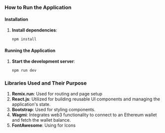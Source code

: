 ### How to Run the Application

#### Installation

1. **Install dependencies**:
   ```bash
   npm install
   ```

#### Running the Application

1. **Start the development server**:
   ```bash
   npm run dev
   ```

### Libraries Used and Their Purpose

1. **Remix.run**: Used for routing and page setup
2. **React.js**: Utilized for building reusable UI components and managing the application's state.
3. **Bootstrap**: Used for styling components.
4. **Wagmi**: Integrates web3 functionality to connect to an Ethereum wallet and fetch the wallet balance.
5. **FontAwesome**: Using for Icons
